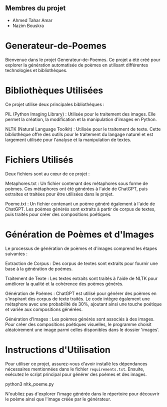 ## Membres du projet
* Ahmed Tahar Amar
* Nazim Bouskra

 
 # Generateur-de-Poemes
Bienvenue dans le projet Generateur-de-Poemes. Ce projet a été créé pour explorer la génération automatisée de poèmes en utilisant différentes technologies et bibliothèques.

# Bibliothèques Utilisées
Ce projet utilise deux principales bibliothèques :

PIL (Python Imaging Library) : Utilisée pour le traitement des images. Elle permet la création, la modification et la manipulation d'images en Python.

NLTK (Natural Language Toolkit) : Utilisée pour le traitement de texte. Cette bibliothèque offre des outils pour le traitement du langage naturel et est largement utilisée pour l'analyse et la manipulation de textes.

# Fichiers Utilisés
Deux fichiers sont au cœur de ce projet :

Metaphores.txt : Un fichier contenant des métaphores sous forme de poèmes. Ces métaphores ont été générées à l'aide de ChatGPT, puis extraites et traitées pour être utilisées dans le projet.

Poeme.txt : Un fichier contenant un poème généré également à l'aide de ChatGPT. Les poèmes générés sont extraits à partir de corpus de textes, puis traités pour créer des compositions poétiques.

# Génération de Poèmes et d'Images
Le processus de génération de poèmes et d'images comprend les étapes suivantes :

Extraction de Corpus : Des corpus de textes sont extraits pour fournir une base à la génération de poèmes.

Traitement de Texte : Les textes extraits sont traités à l'aide de NLTK pour améliorer la qualité et la cohérence des poèmes générés.

Génération de Poèmes : ChatGPT est utilisé pour générer des poèmes en s'inspirant des corpus de texte traités. Le code intègre également une métaphore avec une probabilité de 30%, ajoutant ainsi une touche poétique et variée aux compositions générées.

Génération d'Images : Les poèmes générés sont associés à des images. Pour créer des compositions poétiques visuelles, le programme choisit aléatoirement une image parmi celles disponibles dans le dossier 'images'.

# Instructions d'Utilisation
Pour utiliser ce projet, assurez-vous d'avoir installé les dépendances nécessaires mentionnées dans le fichier `requirements.txt`. Ensuite, exécutez le script principal pour générer des poèmes et des images.

python3 nltk_poeme.py

N'oubliez pas d'explorer l'image générée dans le répertoire pour découvrir le poème ainsi que l'image créée par le générateur.


